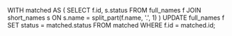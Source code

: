 WITH matched AS (
  SELECT f.id, s.status
  FROM full_names f
  JOIN short_names s ON s.name = split_part(f.name, '.', 1)
)
UPDATE full_names f
SET status = matched.status
FROM matched
WHERE f.id = matched.id;
